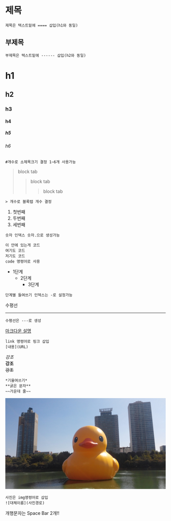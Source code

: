 제목
====

```
제목은 텍스트밑에 ==== 삽입(h1와 동일)
```

부제목
------

```
부제목은 텍스트밑에 ------ 삽입(h2와 동일)
```

h1
==

h2
--

### h3

#### h4

##### h5

###### h6

```
#개수로 소제목크기 결정 1~6개 사용가능
```

> block tab  
> >block tab  
> >>block tab

```
> 개수로 블록탭 개수 결정
```

1.	첫번째  
2.	두번째  
3.	세번째  

```
숫자 인덱스 숫자.으로 생성가능
```

```
이 안에 있는게 코드
여기도 코드
저기도 코드
code 명령어로 사용
```

-	1단계
	-	2단계
		-	3단계

```
단계별 들여쓰기 인덱스는 -로 설정가능
```

수평선

---

```
수평선은 ---로 생성
```

[마크다운 설명](https://gist.github.com/ihoneymon/652be052a0727ad59601)

```
link 명령어로 링크 삽입
[내용](URL)
```

*강조*  
**강조**  
~~강조~~

```
*기울여쓰기*
**굵은 문자**
~~가운데 줄~~
```

![사진이 없습니다.](img/duck.jpg)

```
사진은 img명령어로 삽입
![대체이름](사진경로)
```

개행문자는 Space Bar 2개!!

